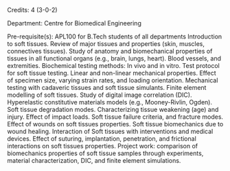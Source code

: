 Credits: 4 (3-0-2)

Department: Centre for Biomedical Engineering

Pre-requisite(s): APL100 for B.Tech students of all departments Introduction to soft tissues. Review of major tissues and properties (skin, muscles, connectives tissues). Study of anatomy and biomechanical properties of tissues in all functional organs (e.g., brain, lungs, heart). Blood vessels, and extremities. Biochemical testing methods: In vivo and in vitro. Test protocol for soft tissue testing. Linear and non-linear mechanical properties. Effect of specimen size, varying strain rates, and loading orientation. Mechanical testing with cadaveric tissues and soft tissue simulants. Finite element modelling of soft tissues. Study of digital image correlation (DIC). Hyperelastic constitutive materials models (e.g., Mooney-Rivlin, Ogden). Soft tissue degradation modes. Characterizing tissue weakening (age) and injury. Effect of impact loads. Soft tissue failure criteria, and fracture modes. Effect of wounds on soft tissues properties. Soft tissue biomechanics due to wound healing. Interaction of Soft tissues with interventions and medical devices. Effect of suturing, implantation, penetration, and frictional interactions on soft tissues properties. Project work: comparison of biomechanics properties of soft tissue samples through experiments, material characterization, DIC, and finite element simulations.